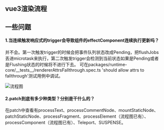 ## vue3渲染流程



## 一些问题
#### 1.当连续触发响应式的trigger会导致组件的effectComponent连续执行更新吗？
并不会。第一次触发trigger的时候会把事件队列状态改成Pending，把flushJobs丢进microtask来执行，第二次触发trigger会检测到当前状态如果是Pending或者是Flushing状态的时候将不进行下去。
可在packages/runtime-core/\_\_tests\_\_/rendererAttrsFallthrough.spec.ts 'should allow attrs to fallthrough'测试用例中调试。

![流程图](https://res.psy-1.com/FuStWNAasmJ0eOOjTm_nC_7ON0uz)

#### 2.patch到底有多少种类型？分别是干什么的？
在patch中查看有processText、processCommentNode、mountStaticNode、patchStaticNode、processFragment、processElement（流程图已有）、processComponent（流程图已有）、Teleport、SUSPENSE。
